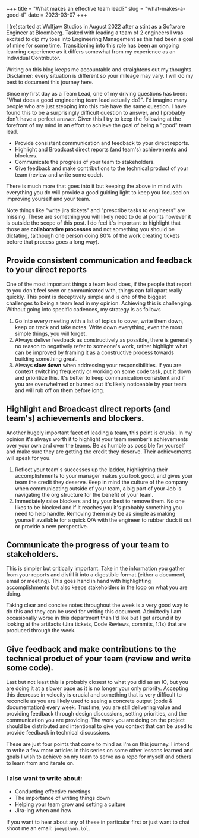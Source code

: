 +++
title = "What makes an effective team lead?"
slug = "what-makes-a-good-tl"
date = 2023-03-07
+++

I (re)started at Wolfjaw Studios in August 2022 after a stint as a Software Engineer at Bloomberg. Tasked with leading a team of 2 engineers I was excited to dip my toes into Engineering Management as this had been a goal of mine for some time. Transitioning into this role has been an ongoing learning experience as it differs somewhat from my experience as an Individual Contributor.

Writing on this blog keeps me accountable and straightens out my thoughts. Disclaimer: every situation is different so your mileage may vary. I will do my best to document this journey here.

Since my first day as a Team Lead, one of my driving questions has been: "What does a good engineering team lead actually do?". I'd imagine many people who are just stepping into this role have the same question. I have found this to be a surprisingly difficult question to answer, and I probably don't have a perfect answer. Given this I try to keep the following at the forefront of my mind in an effort to achieve the goal of being a "good" team lead.

* Provide consistent communication and feedback to your direct reports.
* Highlight and Broadcast direct reports (and team's) achievements and blockers.
* Communicate the progress of your team to stakeholders.
* Give feedback and make contributions to the technical product of your team (review and write some code).

There is much more that goes into it but keeping the above in mind with everything you do will provide a good guiding light to keep you focused on improving yourself and your team. 

Note things like "write jira tickets" and "prescribe tasks to engineers" are missing. These are something you will likely need to do at points however it is outside the scope of this post. I do feel it's important to highlight that those are **collaborative processes** and not something you should be dictating, (although one person doing 80% of the work creating tickets before that process goes a long way).

## Provide consistent communication and feedback to your direct reports

One of the most important things a team lead does, if the people that report to you don't feel seen or communicated with, things can fall apart really quickly. This point is deceptively simple and is one of the biggest challenges to being a team lead in my opinion. Achieving this is challenging. Without going into specific cadences, my strategy is as follows

1) Go into every meeting with a list of topics to cover, write them down, keep on track and take notes. Write down everything, even the most simple things, you will forget.
2) Always deliver feedback as constructively as possible, there is generally no reason to negatively refer to someone's work, rather highlight what can be improved by framing it as a constructive process towards building something great.
3) Always **slow down** when addressing your responsibilities. If you are context switching frequently or working on some code task, put it down and prioritize this. It's better to keep communication consistent and if you are overwhelmed or burned out it's likely noticeable by your team and will rub off on them before long.

## Highlight and Broadcast direct reports (and team's) achievements and blockers.

Another hugely important facet of leading a team, this point is crucial. In my opinion it's always worth it to highlight your team member's achievements over your own and over the teams. Be as humble as possible for yourself and make sure they are getting the credit they deserve. Their achievements will speak for you.

1) Reflect your team's successes up the ladder, highlighting their accomplishments to your manager makes you look good, and gives your team the credit they deserve. Keep in mind the culture of the company when communicating outside of your team, a big part of your Job is navigating the org structure for the benefit of your team.
2) Immediately raise blockers and try your best to remove them. No one likes to be blocked and if it reaches you it's probably something you need to help handle. Removing them may be as simple as making yourself available for a quick Q/A with the engineer to rubber duck it out or provide a new perspective.

## Communicate the progress of your team to stakeholders.

This is simpler but critically important. Take in the information you gather from your reports and distill it into a digestible format (either a document, email or meeting). This goes hand in hand with highlighting accomplishments but also keeps stakeholders in the loop on what you are doing.

Taking clear and concise notes throughout the week is a very good way to do this and they can be used for writing this document. Admittedly I am occasionally worse in this department than I'd like but I get around it by looking at the artifacts (Jira tickets, Code Reviews, commits, 1:1s) that are produced through the week.

## Give feedback and make contributions to the technical product of your team (review and write some code).

Last but not least this is probably closest to what you did as an IC, but you are doing it at a slower pace as it is no longer your only priority. Accepting this decrease in velocity is crucial and something that is very difficult to reconcile as you are likely used to seeing a concrete output (code & documentation) every week. Trust me, you are still delivering value and providing feedback through design discussions, setting priorities, and the communication you are providing. The work you are doing on the project should be distributed and intentional to give you context that can be used to provide feedback in technical discussions.

These are just four points that come to mind as I'm on this journey. I intend to write a few more articles in this series on some other lessons learned and goals I wish to achieve on my team to serve as a repo for myself and others to learn from and iterate on. 

### I also want to write about:

* Conducting effective meetings
* The importance of writing things down
* Helping your team grow and setting a culture
* Jira-ing when and how

If you want to hear about any of these in particular first or just want to chat shoot me an email: `joey@lyon.lol`.
